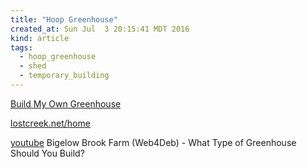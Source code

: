 ```yaml
---
title: "Hoop Greenhouse"
created_at: Sun Jul  3 20:15:41 MDT 2016
kind: article
tags:
  - hoop_greenhouse
  - shed
  - temporary_building
---
```


<a href="http://www.buildmyowngreenhouse.com/index.aspx" target="_blank">Build My Own Greenhouse</a>

<a href="http://lostcreek.net/home.html" target="_blank">lostcreek.net/home</a>

<a href="https://www.youtube.com/watch?v=FPjko9DDhcU" target="_blank">youtube</a>
Bigelow Brook Farm (Web4Deb) - What Type of Greenhouse Should You Build?


<!--
html boilerplate
<a href="" target="_blank"></a>
<a name=""></a>
<img src="" width="400px">
<ul>
  <li></li>
</ul>
<pre>
</pre>
<pre><code>
</code></pre>
-->
